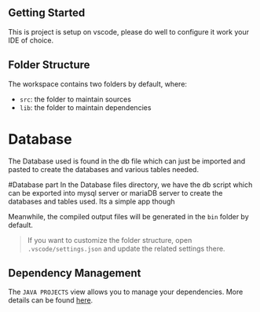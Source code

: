 ## Getting Started

<!-- Welcome to the VS Code Java world. Here is a guideline to help you get started to write Java code in Visual Studio Code. -->
 This is project is setup on vscode, please do well to configure it work your IDE of choice.


## Folder Structure

The workspace contains two folders by default, where:

- `src`: the folder to maintain sources
- `lib`: the folder to maintain dependencies


# Database 
The Database used is found in the db file which can just be imported and pasted to create the databases and various tables needed.

#Database part
In the Database files directory,
we have the db script which can be exported into mysql server or mariaDB server to create the databases and tables used. Its a simple app though

Meanwhile, the compiled output files will be generated in the `bin` folder by default.

> If you want to customize the folder structure, open `.vscode/settings.json` and update the related settings there.

## Dependency Management

The `JAVA PROJECTS` view allows you to manage your dependencies. More details can be found [here](https://github.com/microsoft/vscode-java-dependency#manage-dependencies).
